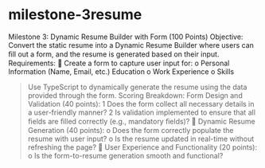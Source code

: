 # milestone-3resume
Milestone 3: Dynamic Resume Builder with Form (100 Points) 
Objective: Convert the static resume into a Dynamic Resume Builder where users can ﬁll out a form, and the resume is generated based on their input. 
Requirements:  Create a form to capture user input for: o Personal Information (Name, Email, etc.) 
Education o Work Experience o Skills 
> Use TypeScript to dynamically generate the resume using the data provided through the form. Scoring Breakdown:
> Form Design and Validation (40 points):
 1 Does the form collect all necessary details in a user-friendly manner?
 2 Is validation implemented to ensure that all ﬁelds are ﬁlled correctly (e.g., mandatory ﬁelds)?  Dynamic Resume Generation (40 points): o Does the form correctly populate the resume with user input? o Is the resume updated in real-time without refreshing the page?  User Experience and Functionality (20 points): o Is the form-to-resume generation smooth and functional?
